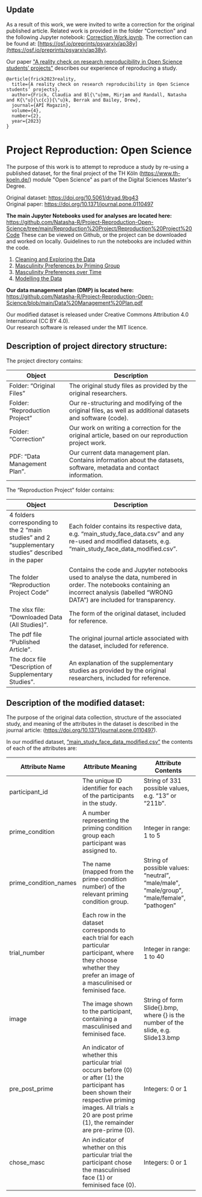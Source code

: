 ## Update

As a result of this work, we were invited to write a correction for the original published article. Related work is provided in the folder "Correction" and the following Jupyter notebook: [Correction Work.ipynb](https://github.com/Natasha-R/Project-Reproduction-Open-Science/blob/main/Correction/Correction%20Work.ipynb). The correction can be found at: [https://osf.io/preprints/psyarxiv/ap38y](https://osf.io/preprints/psyarxiv/ap38y).

Our paper ["A reality check on research reproducibility in Open Science students’ projects"](https://doi.org/10.15460/apimagazin.2023.4.2.144) describes our experience of reproducing a study.
```
@article{frick2023reality,
  title={A reality check on research reproducibility in Open Science students’ projects},
  author={Frick, Claudia and Bl{\"u}mm, Mirjam and Randall, Natasha and K{\"u}{\c{c}}{\"u}k, Berrak and Bailey, Drew},
  journal={API Magazin},
  volume={4},
  number={2},
  year={2023}
}
```

# Project Reproduction: Open Science

The purpose of this work is to attempt to reproduce a study by re-using a published dataset, for the final project of the TH Köln (https://www.th-koeln.de/) module "Open Science" as part of the Digital Sciences Master's Degree. 

Original dataset: https://doi.org/10.5061/dryad.9bg43   
Original paper: https://doi.org/10.1371/journal.pone.0110497    

**The main Jupyter Notebooks used for analyses are located here:** https://github.com/Natasha-R/Project-Reproduction-Open-Science/tree/main/Reproduction%20Project/Reproduction%20Project%20Code
These can be viewed on Github, or the project can be downloaded and worked on locally. Guidelines to run the notebooks are included within the code.

1. [Cleaning and Exploring the Data](https://github.com/Natasha-R/Project-Reproduction-Open-Science/blob/main/Reproduction%20Project/Reproduction%20Project%20Code/1.%20Cleaning%20and%20Exploring%20Data.ipynb)  
2. [Masculinity Preferences by Priming Group](https://github.com/Natasha-R/Project-Reproduction-Open-Science/blob/main/Reproduction%20Project/Reproduction%20Project%20Code/2.%20Masculinity%20preferences%20by%20priming%20group.ipynb)  
3. [Masculinity Preferences over Time](https://github.com/Natasha-R/Project-Reproduction-Open-Science/blob/main/Reproduction%20Project/Reproduction%20Project%20Code/3.%20Masculinity%20over%20'time'.ipynb)  
4. [Modelling the Data](https://github.com/Natasha-R/Project-Reproduction-Open-Science/blob/main/Reproduction%20Project/Reproduction%20Project%20Code/4.%20Modelling%20the%20data.ipynb)  

**Our data management plan (DMP) is located here:** https://github.com/Natasha-R/Project-Reproduction-Open-Science/blob/main/Data%20Management%20Plan.pdf

Our modified dataset is released under Creative Commons Attribution 4.0 International (CC BY 4.0).  
Our research software is released under the MIT licence.  

## Description of project directory structure:

The project directory contains:

| Object                         | Description                                                                                                            |
|--------------------------------|------------------------------------------------------------------------------------------------------------------------|
| Folder: “Original Files”       | The original study files as provided by the original researchers.                                                      |
| Folder: “Reproduction Project” | Our re-structuring and modifying of the original files, as well as additional datasets and software (code).            |
| Folder: “Correction”           | Our work on writing a correction for the original article, based on our reproduction project work.                     |
| PDF: “Data Management Plan”.   | Our current data management plan. Contains information about the datasets, software, metadata and contact information. |

The “Reproduction Project” folder contains:

| Object                                                                                               | Description                                                                                                                                                                                  |
|------------------------------------------------------------------------------------------------------|----------------------------------------------------------------------------------------------------------------------------------------------------------------------------------------------|
| 4 folders corresponding to the 2 “main studies” and 2 “supplementary studies” described in the paper | Each folder contains its respective data, e.g. “main_study_face_data.csv” and any re-used and modified datasets, e.g.  “main_study_face_data_modified.csv”.                                  |
| The folder “Reproduction Project Code”                                                               | Contains the code and Jupyter notebooks used to analyse the data, numbered in order. The notebooks containing an incorrect analysis (labelled “WRONG DATA”) are included for transparency.   |
| The xlsx file: “Downloaded Data (All Studies)”.                                                      | The form of the original dataset, included for reference.                                                                                                                                    |
| The pdf file “Published Article”.                                                                    | The original journal article associated with the dataset, included for reference.                                                                                                            |
| The docx file “Description of Supplementary Studies”.                                                | An explanation of the supplementary studies as provided by the original researchers, included for reference.                                                                                 |

## Description of the modified dataset:

The purpose of the original data collection, structure of the associated study, and meaning of the attributes in the dataset is described in the journal article: (https://doi.org/10.1371/journal.pone.0110497).

In our modified dataset, [“main_study_face_data_modified.csv”](https://github.com/Natasha-R/Project-Reproduction-Open-Science/blob/main/Reproduction%20Project/Main%20Study%20(Face)/main_study_face_data_modified.csv) the contents of each of the attributes are:

| Attribute Name        | Attribute Meaning                                                                                                                                                                                                 | Attribute Contents                                                                         |
|-----------------------|-------------------------------------------------------------------------------------------------------------------------------------------------------------------------------------------------------------------|--------------------------------------------------------------------------------------------|
| participant_id        | The unique ID identifier for each of the participants in the study.                                                                                                                                               | String of 331 possible values, e.g. “13” or “211b”.                                        |
| prime_condition       | A number representing the priming condition group each participant was assigned to.                                                                                                                               | Integer in range: 1 to 5                                                                   |
| prime_condition_names | The name (mapped from the prime condition number) of the relevant priming condition group.                                                                                                                        | String of possible values: “neutral”, “male/male”, “male/group”, “male/female”, “pathogen” |
| trial_number          | Each row in the dataset corresponds to each trial for each particular participant, where they choose whether they prefer an image of a masculinised or feminised face.                                            | Integer in range: 1 to 40                                                                  |
| image                 | The image shown to the participant, containing a masculinised and feminised face.                                                                                                                                 | String of form Slide{}.bmp, where {} is the number of the slide, e.g. Slide13.bmp          |
| pre_post_prime        | An indicator of whether this particular trial occurs before (0) or after (1) the participant has been shown their respective priming images. All trials ≥ 20 are post prime (1), the remainder are pre-prime (0). | Integers: 0 or 1                                                                           |
| chose_masc            | An indicator of whether on this particular trial the participant chose the masculinised face (1) or feminised face (0).                                                                                           | Integers: 0 or 1                                                                           |
